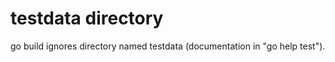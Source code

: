 # testdata directory

go build ignores directory named testdata (documentation in "go help test").

